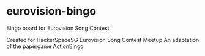 # eurovision-bingo
Bingo board for Eurovision Song Contest

Created for HackerSpaceSG Eurovision Song Contest Meetup
An adaptation of the papergame ActionBingo

